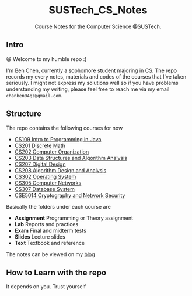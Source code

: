 <div align="center">

# SUSTech_CS_Notes

Course Notes for the Computer Science @SUSTech.

</div>

## Intro

:laughing: Welcome to my humble repo :)

I'm Ben Chen, currently a sophomore student majoring in CS. The repo records my every notes, materials and codes of the courses that I've taken seriously. I might not express my solutions well so if you have problems understanding my writing, please feel free to reach me via my email `chanben04gz@gmail.com`.

## Structure

The repo contains the following courses for now
- [CS109 Intro to Programming in Java](./CS109%20Intro2Programming%20in%20Java)
- [CS201 Discrete Math](./CS201%20Discrete%20Math)
- [CS202 Computer Organization](./CS202%20Computer%20Organization)
- [CS203 Data Structures and Algorithm Analysis](./CS203%20Data%20Structures%20and%20Algorithm%20Analysis)
- [CS207 Digital Design](./CS207%20Digital%20Design)
- [CS208 Algorithm Design and Analysis](./CS208%20Algorithm%20Design%20and%20Analysis)
- [CS302 Operating System](./CS302%20Operating%20System)
- [CS305 Computer Networks](./CS305%20Computer%20Networks)
- [CS307 Database System](./CS307%20Database%20System)
- [CSE5014 Cryptography and Network Security](./CSE5014%20Cryptography%20and%20Network%20Security)

Basically the folders under each course are
- **Assignment** Programming or Theory assignment
- **Lab** Reports and practices
- **Exam** Final and midterm tests
- **Slides** Lecture slides
- **Text** Textbook and reference

The notes can be viewed on my [blog](https://bigbens.me)

## How to Learn with the repo
It depends on you. Trust yourself
